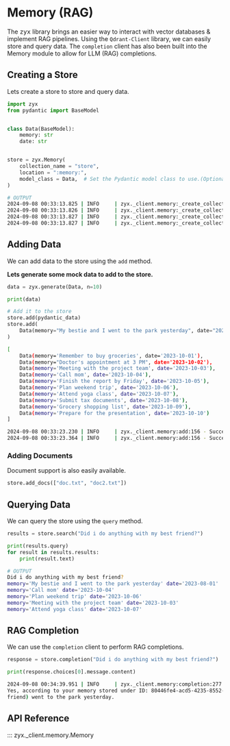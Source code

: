 # **Memory (RAG)**

The <samp>zyx</samp> library brings an easier way to interact with vector databases & implement RAG pipelines. Using the <code>Qdrant-Client</code> library, we can easily store and query data. The <code>completion</code> client has also been built into the Memory module to allow for LLM (RAG) completions.

## **Creating a Store**

Lets create a store to store and query data.

```python
import zyx
from pydantic import BaseModel


class Data(BaseModel):
    memory: str
    date: str


store = zyx.Memory(
    collection_name = "store",
    location = ":memory:",
    model_class = Data,  # Set the Pydantic model class to use.(Optional)
)
```

```bash
# OUTPUT
2024-09-08 00:33:13.825 | INFO     | zyx._client.memory:_create_collection:73 - Collection 'base_store' does not exist. Creating it now.
2024-09-08 00:33:13.826 | INFO     | zyx._client.memory:_create_collection:82 - Collection 'base_store' created successfully.
2024-09-08 00:33:13.827 | INFO     | zyx._client.memory:_create_collection:73 - Collection 'pydantic_store' does not exist. Creating it now.
2024-09-08 00:33:13.827 | INFO     | zyx._client.memory:_create_collection:82 - Collection 'pydantic_store' created successfully.
```

## **Adding Data**

We can add data to the store using the <code>add</code> method.

**Lets generate some mock data to add to the store.**

```python
data = zyx.generate(Data, n=10)

print(data)

# Add it to the store
store.add(pydantic_data)
store.add(
    Data(memory="My bestie and I went to the park yesterday", date="2023-08-01")
)
```

```bash
[
    Data(memory='Remember to buy groceries', date='2023-10-01'),
    Data(memory="Doctor's appointment at 3 PM", date='2023-10-02'),
    Data(memory='Meeting with the project team', date='2023-10-03'),
    Data(memory='Call mom', date='2023-10-04'),
    Data(memory='Finish the report by Friday', date='2023-10-05'),
    Data(memory='Plan weekend trip', date='2023-10-06'),
    Data(memory='Attend yoga class', date='2023-10-07'),
    Data(memory='Submit tax documents', date='2023-10-08'),
    Data(memory='Grocery shopping list', date='2023-10-09'),
    Data(memory='Prepare for the presentation', date='2023-10-10')
]

2024-09-08 00:33:23.230 | INFO     | zyx._client.memory:add:156 - Successfully added 10 points to the collection.
2024-09-08 00:33:23.364 | INFO     | zyx._client.memory:add:156 - Successfully added 1 points to the collection.
```

### **Adding Documents**

Document support is also easily available.

```python
store.add_docs(["doc.txt", "doc2.txt"])
```

## **Querying Data**

We can query the store using the <code>query</code> method.

```python
results = store.search("Did i do anything with my best friend?")

print(results.query)
for result in results.results:
    print(result.text)
```

```bash
# OUTPUT
Did i do anything with my best friend?
memory='My bestie and I went to the park yesterday' date='2023-08-01'
memory='Call mom' date='2023-10-04'
memory='Plan weekend trip' date='2023-10-06'
memory='Meeting with the project team' date='2023-10-03'
memory='Attend yoga class' date='2023-10-07'
```

## **RAG Completion**

We can use the <code>completion</code> client to perform RAG completions.

```python
response = store.completion("Did i do anything with my best friend?")

print(response.choices[0].message.content)
```

```bash
2024-09-08 00:34:39.951 | INFO     | zyx._client.memory:completion:277 - Initial messages: Did i do anything with my best friend?
Yes, according to your memory stored under ID: 80446fe4-acd5-4235-8552-65c01531f84f, you and your "bestie" (best 
friend) went to the park yesterday.
```

## **API Reference**

::: zyx._client.memory.Memory
